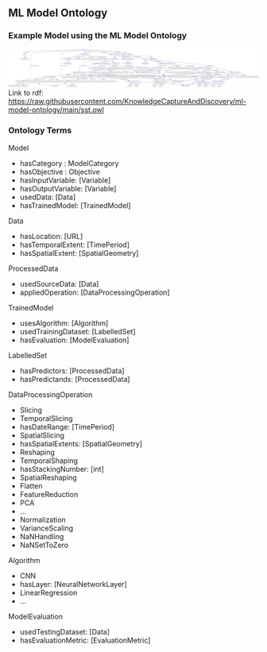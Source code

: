 ## ML Model Ontology

### Example Model using the ML Model Ontology
![image](https://raw.githubusercontent.com/KnowledgeCaptureAndDiscovery/ml-model-ontology/main/sst.png)
Link to rdf: https://raw.githubusercontent.com/KnowledgeCaptureAndDiscovery/ml-model-ontology/main/sst.owl


### Ontology Terms
Model
* hasCategory : ModelCategory
* hasObjective : Objective
* hasInputVariable: [Variable]
* hasOutputVariable: [Variable]
* usedData: [Data]
* hasTrainedModel: [TrainedModel]
 
Data
* hasLocation: [URL]
* hasTemporalExtent: [TimePeriod]
* hasSpatialExtent: [SpatialGeometry]
 
ProcessedData
* usedSourceData: [Data]
* appliedOperation: [DataProcessingOperation]

TrainedModel
* usesAlgorithm: [Algorithm]
* usedTrainingDataset: [LabelledSet]
* hasEvaluation: [ModelEvaluation]
 
LabelledSet
* hasPredictors: [ProcessedData]
* hasPredictands: [ProcessedData]
 
 
DataProcessingOperation
* Slicing
 * TemporalSlicing
  * hasDateRange: [TimePeriod]
 * SpatialSlicing
  * hasSpatialExtents: [SpatialGeometry]
 * Reshaping
  * TemporalShaping
   * hasStackingNumber: [int]
  * SpatialReshaping
  * Flatten
 * FeatureReduction
  * PCA
 * …
* Normalization
* VarianceScaling
* NaNHandling
 * NaNSetToZero
 
 
Algorithm
* CNN
* hasLayer: [NeuralNetworkLayer]
* LinearRegression
* …
 
 
ModelEvaluation
* usedTestingDataset: [Data]
* hasEvaluationMetric: [EvaluationMetric]

